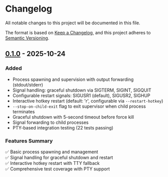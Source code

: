 # Changelog

All notable changes to this project will be documented in this file.

The format is based on [Keep a Changelog](https://keepachangelog.com/en/1.0.0/),
and this project adheres to
[Semantic Versioning](https://semver.org/spec/v2.0.0.html).

## [0.1.0] - 2025-10-24

### Added

- Process spawning and supervision with output forwarding (stdout/stderr)
- Signal handling: graceful shutdown via SIGTERM, SIGINT, SIGQUIT
- Configurable restart signals: SIGUSR1 (default), SIGUSR2, SIGHUP
- Interactive hotkey restart (default: 'r', configurable via `--restart-hotkey`)
- `--stop-on-child-exit` flag to exit supervisor when child process terminates
- Graceful shutdown with 5-second timeout before force kill
- Signal forwarding to child processes
- PTY-based integration testing (22 tests passing)

### Features Summary

✅ Basic process spawning and management\
✅ Signal handling for graceful shutdown and restart\
✅ Interactive hotkey restart with TTY fallback\
✅ Comprehensive test coverage with PTY support

[0.1.0]: https://github.com/bjesuiter/supi-cli/releases/tag/v0.1.0
